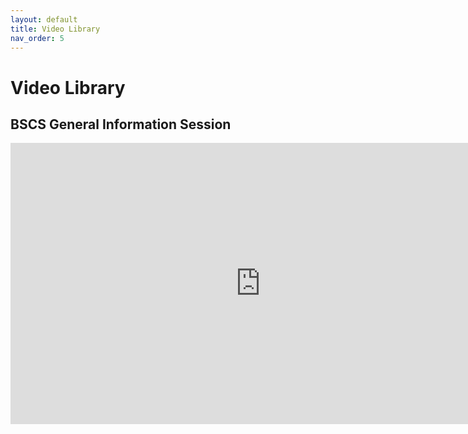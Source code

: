 ```yaml
---
layout: default
title: Video Library
nav_order: 5
---
```



# Video Library

## BSCS General Information Session

<iframe width="800" height="450" src="https://www.youtube.com/embed/f28reZQEmuc" title="YouTube video player" frameborder="0" allow="accelerometer; autoplay; clipboard-write; encrypted-media; gyroscope; picture-in-picture" allowfullscreen></iframe>